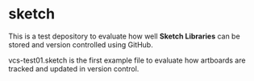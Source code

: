 # sketch
This is a test depository to evaluate how well **Sketch Libraries** can be stored and version controlled using GitHub.

vcs-test01.sketch is the first example file to evaluate how artboards are tracked and updated in version control.
